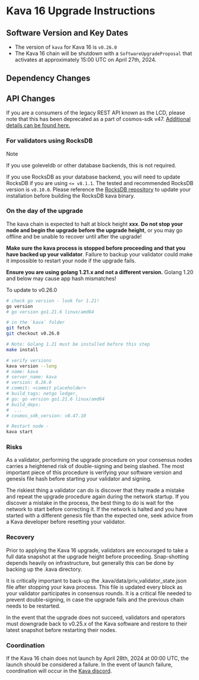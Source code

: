 # Kava 16 Upgrade Instructions

## Software Version and Key Dates

- The version of `kava` for Kava 16 is `v0.26.0`
- The Kava 16 chain will be shutdown with a `SoftwareUpgradeProposal` that
  activates at approximately 15:00 UTC on April 27th, 2024.

## Dependency Changes

## API Changes

If you are a consumers of the legacy REST API known as the LCD, please note that this has been deprecated as a part of cosmos-sdk v47. [Additional details can be found here.](./legacy_rest.md)

### For validators using RocksDB

> [!NOTE]
> If you use goleveldb or other database backends, this is not required.

If you use RocksDB as your database backend, you will need to update RocksDB if you are using `<= v8.1.1`. The tested and recommended RocksDB version is `v8.10.0`.
Please reference the [RocksDB repository](https://github.com/facebook/rocksdb/tree/v8.10.0) to update your installation before building the RocksDB kava binary.

### On the day of the upgrade

The kava chain is expected to halt at block height **xxx**. **Do not stop your node and begin the upgrade before the upgrade height**, or you may go offline and be unable to recover until after the upgrade!

**Make sure the kava process is stopped before proceeding and that you have backed up your validator**. Failure to backup your validator could make it impossible to restart your node if the upgrade fails.

**Ensure you are using golang 1.21.x and not a different version.** Golang 1.20 and below may cause app hash mismatches!

To update to v0.26.0

```sh
# check go version - look for 1.21!
go version
# go version go1.21.6 linux/amd64

# in the `kava` folder
git fetch
git checkout v0.26.0

# Note: Golang 1.21 must be installed before this step
make install

# verify versions
kava version --long
# name: kava
# server_name: kava
# version: 0.26.0
# commit: <commit placeholder>
# build_tags: netgo ledger,
# go: go version go1.21.6 linux/amd64
# build_deps:
#  ...
# cosmos_sdk_version: v0.47.10

# Restart node -
kava start
```

### Risks

As a validator, performing the upgrade procedure on your consensus nodes carries a heightened risk of double-signing and being slashed. The most important piece of this procedure is verifying your software version and genesis file hash before starting your validator and signing.

The riskiest thing a validator can do is discover that they made a mistake and repeat the upgrade procedure again during the network startup. If you discover a mistake in the process, the best thing to do is wait for the network to start before correcting it. If the network is halted and you have started with a different genesis file than the expected one, seek advice from a Kava developer before resetting your validator.

### Recovery

Prior to applying the Kava 16 upgrade, validators are encouraged to take a full data snapshot at the upgrade height before proceeding. Snap-shotting depends heavily on infrastructure, but generally this can be done by backing up the .kava directory.

It is critically important to back-up the .kava/data/priv_validator_state.json file after stopping your kava process. This file is updated every block as your validator participates in consensus rounds. It is a critical file needed to prevent double-signing, in case the upgrade fails and the previous chain needs to be restarted.

In the event that the upgrade does not succeed, validators and operators must downgrade back to v0.25.x of the Kava software and restore to their latest snapshot before restarting their nodes.

### Coordination

If the Kava 16 chain does not launch by April 28th, 2024 at 00:00 UTC, the launch should be considered a failure. In the event of launch failure, coordination will occur in the [Kava discord](https://discord.com/invite/kQzh3Uv).

